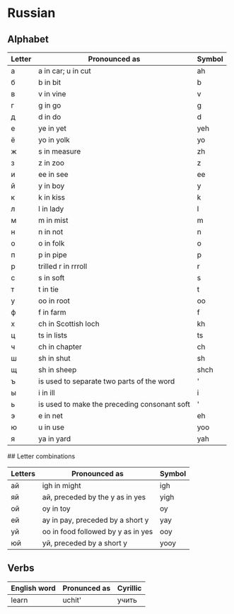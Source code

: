 # Russian

## Alphabet
| Letter        | Pronounced as | Symbol        |
|---------------|---------------|---------------|
a|a in car; u in cut|ah
б|b in bit|b
в|v in vine|v
г|g in go|g
д|d in do|d
e|ye in yet|yeh
ё|yo in yolk|yo
ж|s in measure|zh
з|z in zoo|z
и|ee in see|ee
й|y in boy|y
к|k in kiss|k
л|l in lady|l
м|m in mist|m
н|n in not|n
o|o in folk|o
п|p in pipe|p
р|trilled r in rrroll|r
с|s in soft|s
т|t in tie|t
y|oo in root|oo
ф|f in farm|f
х|ch in Scottish loch|kh
ц|ts in lists|ts
ч|ch in chapter|ch
ш|sh in shut|sh
щ|sh in sheep|shch
ъ|is used to separate two parts of the word|'
ы|i in ill|i
ь|is used to make the preceding consonant soft|'
э|e in net|eh
ю|u in use|yoo
я|ya in yard|yah

## Letter combinations

| Letters       |Pronounced as  | Symbol        |
|---------------|---------------|---------------|
ай|igh in might|igh
яй|aй, preceded by the y as in yes|yigh
ой|oy in toy|oy
ей|ay in pay, preceded by a short y|yay
уй|oo in food followed by y as in yes|ooy
юй|уй, preceded by a short y|yooy

## Verbs

| English word  | Pronunced as  | Cyrillic      |
|---------------|---------------|---------------|
| learn         | uchit'        | учить         |
